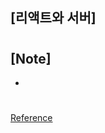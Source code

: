 ## [리액트와 서버]

###

#

## [Note]

-

#

[Reference](https://www.hanbit.co.kr/store/books/look.php?p_code=B7468885216)
